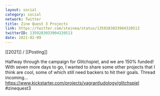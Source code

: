 ```yaml
---
layout: social
category: social
network: Twitter
title: Zine Quest 3 Projects
link: https://twitter.com/steinea/status/1359283033904320513
twitterID: 1359283033904320513
date: 2021-02-09
---
```


[[2021]] / [[Posting]]

Halfway through the campaign for Glitchspiel, and we are 150% funded! With seven more days to go, I wanted to share some other projects that I think are cool, some of which still need backers to hit their goals. Thread incoming... <https://www.kickstarter.com/projects/vagrantludology/glitchspiel> #zinequest3
